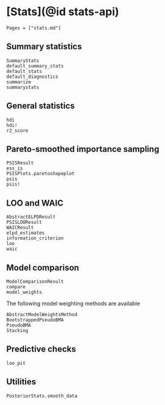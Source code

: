 # [Stats](@id stats-api)

```@index
Pages = ["stats.md"]
```

## Summary statistics

```@docs
SummaryStats
default_summary_stats
default_stats
default_diagnostics
summarize
summarystats
```

## General statistics

```@docs
hdi
hdi!
r2_score
```

## Pareto-smoothed importance sampling

```@docs
PSISResult
ess_is
PSISPlots.paretoshapeplot
psis
psis!
```

## LOO and WAIC

```@docs
AbstractELPDResult
PSISLOOResult
WAICResult
elpd_estimates
information_criterion
loo
waic
```

## Model comparison

```@docs
ModelComparisonResult
compare
model_weights
```

The following model weighting methods are available
```@docs
AbstractModelWeightsMethod
BootstrappedPseudoBMA
PseudoBMA
Stacking
```

## Predictive checks

```@docs
loo_pit
```

## Utilities

```@docs
PosteriorStats.smooth_data
```
